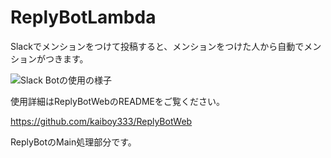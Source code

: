 # ReplyBotLambda
Slackでメンションをつけて投稿すると、メンションをつけた人から自動でメンションがつきます。

![Slack Botの使用の様子](https://drive.google.com/uc?export=view&id=1-CD__XAiINkwnLvAXDW6DcENI7__0uT-)

使用詳細はReplyBotWebのREADMEをご覧ください。

https://github.com/kaiboy333/ReplyBotWeb


ReplyBotのMain処理部分です。